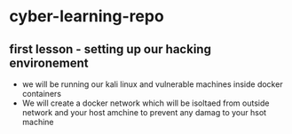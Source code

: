 # cyber-learning-repo

## first lesson - setting up  our hacking environement 
- we will be running our kali linux and vulnerable machines inside docker containers 
- We will create a docker network which will be isoltaed from outside network and your host amchine to prevent any damag  to your hsot machine 
